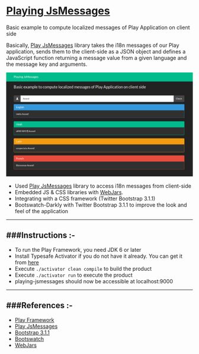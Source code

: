 # [Playing JsMessages](https://playing-jsmessages.herokuapp.com/)
Basic example to compute localized messages of Play Application on client side

Basically, [Play JsMessages](https://github.com/julienrf/play-jsmessages) library takes the i18n messages of our Play application, sends them to the client-side as a JSON object and defines a JavaScript function returning a message value from a given language and the message key and arguments.

![alt tag](/public/images/playing-jsmessages.png)

- Used [Play JsMessages](https://github.com/julienrf/play-jsmessages) library to access i18n messages from client-side
- Embedded JS & CSS libraries with [WebJars](http://www.webjars.org/).
- Integrating with a CSS framework (Twitter Bootstrap 3.1.1)
- Bootswatch-Darkly with Twitter Bootstrap 3.1.1 to improve the look and feel of the application

-----------------------------------------------------------------------
###Instructions :-
-----------------------------------------------------------------------
* To run the Play Framework, you need JDK 6 or later
* Install Typesafe Activator if you do not have it already. You can get it from [here](http://www.playframework.com/download) 
* Execute `./activator clean compile` to build the product
* Execute `./activator run` to execute the product
* playing-jsmessages should now be accessible at localhost:9000

-----------------------------------------------------------------------
###References :-
-----------------------------------------------------------------------
* [Play Framework](http://www.playframework.com/)
* [Play JsMessages](https://github.com/julienrf/play-jsmessages)
* [Bootstrap 3.1.1](http://getbootstrap.com/css/)
* [Bootswatch](http://bootswatch.com/darkly/)
* [WebJars](http://www.webjars.org/)
